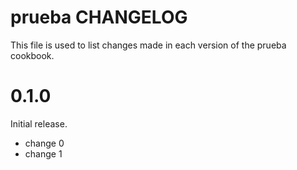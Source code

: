 # prueba CHANGELOG

This file is used to list changes made in each version of the prueba cookbook.

# 0.1.0

Initial release.

- change 0
- change 1


